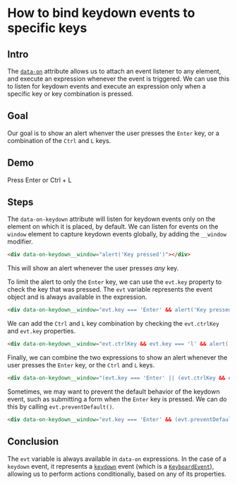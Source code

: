 # How to bind keydown events to specific keys

## Intro

The [`data-on`](/reference/attribute_plugins#data-on) attribute allows us to attach an event listener to any element, and execute an expression whenever the event is triggered. We can use this to listen for keydown events and execute an expression only when a specific key or key combination is pressed.

## Goal

Our goal is to show an alert whenver the user presses the `Enter` key, or a combination of the `Ctrl` and `L` keys. 

## Demo

<div data-on-keydown__window="(evt.key === 'Enter' || (evt.ctrlKey && evt.key === 'l')) && alert('Key pressed')" class="text-primary font-bold">
Press Enter or Ctrl + L
</div>

## Steps

The `data-on-keydown` attribute will listen for keydown events only on the element on which it is placed, by default. We can listen for events on the `window` element to capture keydown events globally, by adding the `__window` modifier.

```html
<div data-on-keydown__window="alert('Key pressed')"></div>
```

This will show an alert whenever the user presses _any_ key.

To limit the alert to only the `Enter` key, we can use the `evt.key` property to check the key that was pressed. The `evt` variable represents the event object and is always available in the expression.

```html
<div data-on-keydown__window="evt.key === 'Enter' && alert('Key pressed')"></div>
```

We can add the `Ctrl` and `L` key combination by checking the `evt.ctrlKey` and `evt.key` properties.

```html
<div data-on-keydown__window="evt.ctrlKey && evt.key === 'l' && alert('Key pressed')"></div>
```

Finally, we can combine the two expressions to show an alert whenever the user presses the `Enter` key, or the `Ctrl` and `L` keys.

```html
<div data-on-keydown__window="(evt.key === 'Enter' || (evt.ctrlKey && evt.key === 'l')) && alert('Key pressed')"></div>
```

Sometimes, we may want to prevent the default behavior of the keydown event, such as submitting a form when the `Enter` key is pressed. We can do this by calling `evt.preventDefault()`.

```html
<div data-on-keydown__window="evt.key === 'Enter' && (evt.preventDefault(), alert('Key pressed'))"></div>
```

## Conclusion

The `evt` variable is always available in `data-on` expressions. In the case of a `keydown` event, it represents a [`keydown`](https://developer.mozilla.org/en-US/docs/Web/API/Element/keydown_event) event (which is a [`KeyboardEvent`](https://developer.mozilla.org/en-US/docs/Web/API/KeyboardEvent)), allowing us to perform actions conditionally, based on any of its properties.